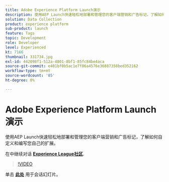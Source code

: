 ```yaml
---
title: Adobe Experience Platform Launch演示
description: 使用AEP Launch快速轻松地部署和管理您的客户端营销和广告标记，了解如何自定义和编写您自己的扩展。 此会话作为Adobe Developers Live内容事件的一部分提供。
solution: Data Collection
product: experience platform
sub-product: launch
feature: Tags
topic: Development
role: Developer
level: Experienced
kt: 7166
thumbnail: 331734.jpg
exl-id: 442098f1-512a-4801-8bf1-85fc84be4aca
source-git-commit: e401bf0b5ac1e7f06a4576e36887358bed352162
workflow-type: tm+mt
source-wordcount: '85'
ht-degree: 0%

---
```


# Adobe Experience Platform Launch演示

使用AEP Launch快速轻松地部署和管理您的客户端营销和广告标记，了解如何自定义和编写您自己的扩展。

在中继续对话 **[Experience League社区](https://adobe.ly/36Yd3v6)**.

>[!VIDEO](https://video.tv.adobe.com/v/331734/?quality=12&learn=on&hidetitle=true)

单击 **[此处](/help/adobe-developers-live/assets/experience-platform-launch-demo.pdf)** 用于会话幻灯片。
